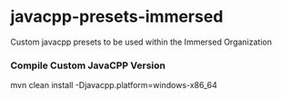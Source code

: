 # javacpp-presets-immersed
Custom javacpp presets to be used within the Immersed Organization

### Compile Custom JavaCPP Version
mvn clean install -Djavacpp.platform=windows-x86_64